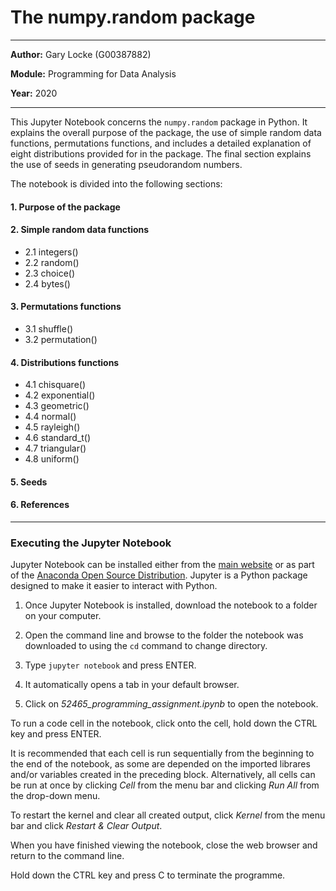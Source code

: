 # The numpy.random package
***
**Author:** Gary Locke (G00387882)

**Module:** Programming for Data Analysis

**Year:** 2020
***

This Jupyter Notebook concerns the ```numpy.random``` package in Python. It explains the overall purpose of the package, the use of simple random data functions, permutations functions, and includes a detailed explanation of eight distributions provided for in the package. The final section explains the use of seeds in generating pseudorandom numbers. 

The notebook is divided into the following sections:

#### 1. Purpose of the package

#### 2. Simple random data functions
   
- 2.1 integers()
- 2.2 random()
- 2.3 choice()
- 2.4 bytes()
   
#### 3. Permutations functions
  
- 3.1 shuffle()
- 3.2 permutation()
   
#### 4. Distributions functions
  
- 4.1 chisquare()
- 4.2 exponential()
- 4.3 geometric()
- 4.4 normal()
- 4.5 rayleigh()
- 4.6 standard_t()
- 4.7 triangular()
- 4.8 uniform()

#### 5. Seeds

#### 6. References
***

### Executing the Jupyter Notebook

Jupyter Notebook can be installed either from the [main website](https://jupyter.org/) or as part of the [Anaconda Open Source Distribution](https://www.anaconda.com/products/individual). Jupyter is a Python package designed to make it easier to interact with Python.

1. Once Jupyter Notebook is installed, download the notebook to a folder on your computer.

2. Open the command line and browse to the folder the notebook was downloaded to using the ```cd``` command to change directory.

3. Type ```jupyter notebook``` and press ENTER.

4. It automatically opens a tab in your default browser.

5. Click on *52465_programming_assignment.ipynb* to open the notebook.

To run a code cell in the notebook, click onto the cell, hold down the CTRL key and press ENTER. 

It is recommended that each cell is run sequentially from the beginning to the end of the notebook, as some are depended on the imported librares and/or variables created in the preceding block. Alternatively, all cells can be run at once by clicking *Cell* from the menu bar and clicking *Run All* from the drop-down menu.  

To restart the kernel and clear all created output, click *Kernel* from the menu bar and click *Restart & Clear Output*.

When you have finished viewing the notebook, close the web browser and return to the command line.

Hold down the CTRL key and press C to terminate the programme.

